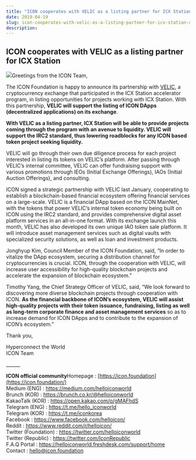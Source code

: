 ```yaml
---
title: "ICON cooperates with VELIC as a listing partner for ICX Station"
date: 2019-04-19
slug: icon-cooperates-with-velic-as-a-listing-partner-for-icx-station-d68c0aa89d3
description:
---
```


## **ICON cooperates with VELIC as a listing partner for ICX Station**

![](https://cdn-images-1.medium.com/max/800/1*JLH5UHuHTpHghHPKGvp7nQ.png)Greetings from the ICON Team,

The ICON Foundation is happy to announce its partnership with [VELIC](http://www.velic.io/), a cryptocurrency exchange that participated in the ICX Station accelerator program, in listing opportunities for projects working with ICX Station. With this partnership, **VELIC will support the listing of ICON DApps (decentralized applications) on its exchange**.

**With VELIC as a listing partner, ICX Station will be able to provide projects coming through the program with an avenue to liquidity. VELIC will support the IRC2 standard, thus lowering roadblocks for any ICON based token project seeking liquidity.**

VELIC will go through their own due diligence process for each project interested in listing its tokens on VELIC’s platform. After passing through VELIC’s internal committee, VELIC can offer fundraising support with various promotions through IEOs (Initial Exchange Offerings), IAOs (Initial Auction Offerings), and consulting.

ICON signed a strategic partnership with VELIC last January, cooperating to establish a blockchain-based financial ecosystem offering financial services on a large-scale. VELIC is a financial DApp based on the ICON MainNet, with the tokens that power VELIC’s internal token economy being built on ICON using the IRC2 standard, and provides comprehensive digital asset platform services in an all-in-one format. With its exchange launch this month, VELIC has also developed its own unique IAO token sale platform. It will introduce asset management services such as digital vaults with specialized security solutions, as well as loan and investment products.

Jonghyup Kim, Council Member of the ICON Foundation, said, “In order to vitalize the DApp ecosystem, securing a distribution channel for cryptocurrencies is crucial. ICON, through the cooperation with VELIC, will increase user accessibility for high-quality blockchain projects and accelerate the expansion of blockchain ecosystem.”

Timothy Yang, the Chief Strategy Officer of VELIC, said, “We look forward to discovering more diverse blockchain projects through cooperation with ICON. **As the financial backbone of ICON’s ecosystem, VELIC will assist high-quality projects with their token issuance, fundraising, listing as well as long-term corporate finance and asset management services** so as to increase demand for ICON DApps and to contribute to the expansion of ICON’s ecosystem.”

Thank you,

Hyperconnect the World  
ICON Team

\_\_\_\_\_\_

**ICON official community**Homepage : [https://icon.foundation](https://icon.foundation/)  
Medium (ENG) : <https://medium.com/helloiconworld>  
Brunch (KOR) : <https://brunch.co.kr/@helloiconworld>  
KakaoTalk (KOR) : <https://open.kakao.com/o/gMAFhdS>  
Telegram (ENG) : <https://t.me/hello_iconworld>  
Telegram (KOR) : <https://t.me/iconkorea>  
Facebook : <https://www.facebook.com/helloicon/>  
Reddit : <https://www.reddit.com/r/helloicon/>  
Twitter (Foundation) : <https://twitter.com/helloiconworld>  
Twitter (Republic) : <https://twitter.com/IconRepublic>  
F.A.Q Portal : <https://helloiconworld.freshdesk.com/support/home>  
Contact : [hello@icon.foundation](http://hello@icon.foundation)

